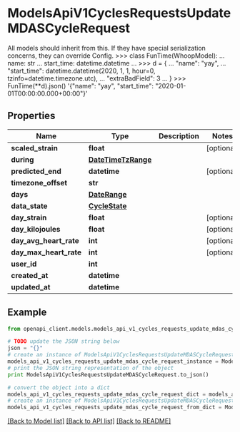 # ModelsApiV1CyclesRequestsUpdateMDASCycleRequest

All models should inherit from this. If they have special serialization concerns, they can override Config.  >>> class FunTime(WhoopModel): ...     name: str ...     start_time: datetime.datetime ... >>> d = { ... \"name\": \"yay\", ... \"start_time\": datetime.datetime(2020, 1, 1, hour=0, tzinfo=datetime.timezone.utc), ... \"extraBadField\": 3 ... } >>> FunTime(**d).json() '{\"name\": \"yay\", \"start_time\": \"2020-01-01T00:00:00.000+00:00\"}'

## Properties
Name | Type | Description | Notes
------------ | ------------- | ------------- | -------------
**scaled_strain** | **float** |  | [optional] 
**during** | [**DateTimeTzRange**](DateTimeTzRange.md) |  | 
**predicted_end** | **datetime** |  | [optional] 
**timezone_offset** | **str** |  | 
**days** | [**DateRange**](DateRange.md) |  | 
**data_state** | [**CycleState**](CycleState.md) |  | 
**day_strain** | **float** |  | [optional] 
**day_kilojoules** | **float** |  | [optional] 
**day_avg_heart_rate** | **int** |  | [optional] 
**day_max_heart_rate** | **int** |  | [optional] 
**user_id** | **int** |  | 
**created_at** | **datetime** |  | 
**updated_at** | **datetime** |  | 

## Example

```python
from openapi_client.models.models_api_v1_cycles_requests_update_mdas_cycle_request import ModelsApiV1CyclesRequestsUpdateMDASCycleRequest

# TODO update the JSON string below
json = "{}"
# create an instance of ModelsApiV1CyclesRequestsUpdateMDASCycleRequest from a JSON string
models_api_v1_cycles_requests_update_mdas_cycle_request_instance = ModelsApiV1CyclesRequestsUpdateMDASCycleRequest.from_json(json)
# print the JSON string representation of the object
print ModelsApiV1CyclesRequestsUpdateMDASCycleRequest.to_json()

# convert the object into a dict
models_api_v1_cycles_requests_update_mdas_cycle_request_dict = models_api_v1_cycles_requests_update_mdas_cycle_request_instance.to_dict()
# create an instance of ModelsApiV1CyclesRequestsUpdateMDASCycleRequest from a dict
models_api_v1_cycles_requests_update_mdas_cycle_request_from_dict = ModelsApiV1CyclesRequestsUpdateMDASCycleRequest.from_dict(models_api_v1_cycles_requests_update_mdas_cycle_request_dict)
```
[[Back to Model list]](../README.md#documentation-for-models) [[Back to API list]](../README.md#documentation-for-api-endpoints) [[Back to README]](../README.md)


